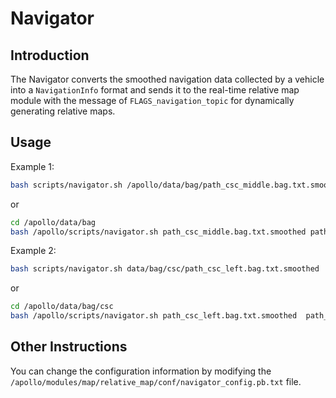 # Navigator

## Introduction
The Navigator converts the smoothed navigation data collected by a vehicle into a `NavigationInfo` format and sends it to the real-time relative map module with the message of `FLAGS_navigation_topic` for dynamically generating relative maps.


## Usage
Example 1:
```bash
bash scripts/navigator.sh /apollo/data/bag/path_csc_middle.bag.txt.smoothed /apollo/data/bag/path_csc_left.bag.txt.smoothed  /apollo/data/bag/path_csc_right.bag.txt.smoothed
```
or
```bash
cd /apollo/data/bag
bash /apollo/scripts/navigator.sh path_csc_middle.bag.txt.smoothed path_csc_left.bag.txt.smoothed  path_csc_right.bag.txt.smoothed
```

Example 2:
```bash
bash scripts/navigator.sh data/bag/csc/path_csc_left.bag.txt.smoothed  data/bag/csc/path_csc_right.bag.txt.smoothed
```
or
```bash
cd /apollo/data/bag/csc
bash /apollo/scripts/navigator.sh path_csc_left.bag.txt.smoothed  path_csc_right.bag.txt.smoothed
```

## Other Instructions
You can change the configuration information by modifying the `/apollo/modules/map/relative_map/conf/navigator_config.pb.txt` file.